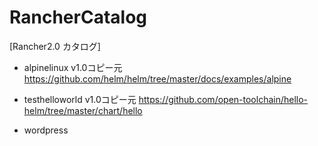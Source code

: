 # RancherCatalog

[Rancher2.0 カタログ]

* alpinelinux
v1.0コピー元
<https://github.com/helm/helm/tree/master/docs/examples/alpine>

* testhelloworld
v1.0コピー元
<https://github.com/open-toolchain/hello-helm/tree/master/chart/hello>


* wordpress 

